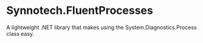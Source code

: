 # Synnotech.FluentProcesses
A lightweight .NET library that makes using the System.Diagnostics.Process class easy.
